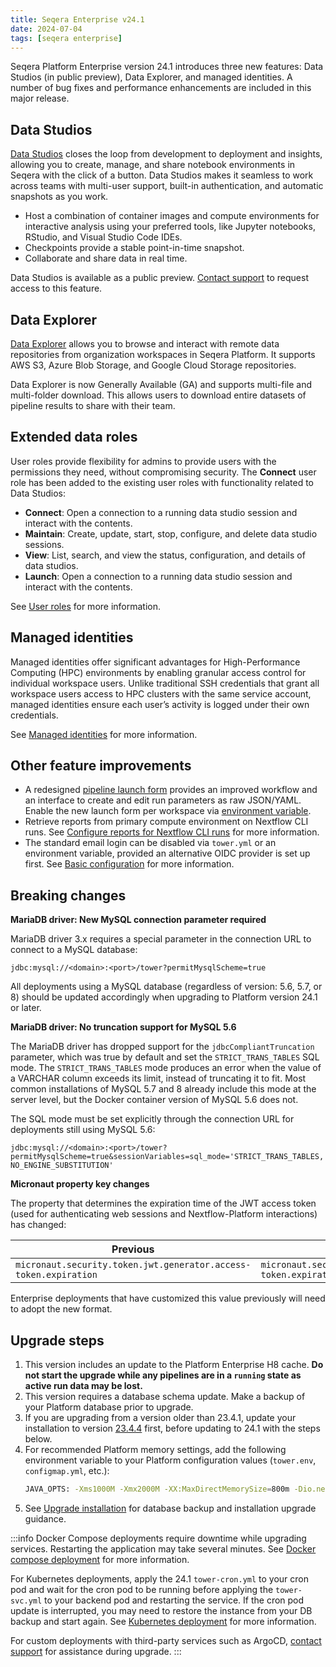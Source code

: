 ```yaml
---
title: Seqera Enterprise v24.1
date: 2024-07-04
tags: [seqera enterprise]
---
```


Seqera Platform Enterprise version 24.1 introduces three new features: Data Studios (in public preview), Data Explorer, and managed identities. A number of bug fixes and performance enhancements are included in this major release.

## Data Studios

[Data Studios](https://docs.seqera.io/platform-cloud/data_studios) closes the loop from development to deployment and insights, allowing you to create, manage, and share notebook environments in Seqera with the click of a button. Data Studios makes it seamless to work across teams with multi-user support, built-in authentication, and automatic snapshots as you work.

- Host a combination of container images and compute environments for interactive analysis using your preferred tools, like Jupyter notebooks, RStudio, and Visual Studio Code IDEs.
- Checkpoints provide a stable point-in-time snapshot.
- Collaborate and share data in real time.

Data Studios is available as a public preview. [Contact support](https://support.seqera.io) to request access to this feature. 

## Data Explorer

[Data Explorer](https://docs.seqera.io/platform-cloud/data/data-explorer) allows you to browse and interact with remote data repositories from organization workspaces in Seqera Platform. It supports AWS S3, Azure Blob Storage, and Google Cloud Storage repositories.

Data Explorer is now Generally Available (GA) and supports multi-file and multi-folder download. This allows users to download entire datasets of pipeline results to share with their team.

## Extended data roles

User roles provide flexibility for admins to provide users with the permissions they need, without compromising security. The **Connect** user role has been added to the existing user roles with functionality related to Data Studios:

- **Connect**: Open a connection to a running data studio session and interact with the contents.
- **Maintain**: Create, update, start, stop, configure, and delete data studio sessions.
- **View**: List, search, and view the status, configuration, and details of data studios.
- **Launch**: Open a connection to a running data studio session and interact with the contents.

See [User roles](https://docs.seqera.io/platform-cloud/orgs-and-teams/roles) for more information.

## Managed identities

Managed identities offer significant advantages for High-Performance Computing (HPC) environments by enabling granular access control for individual workspace users. Unlike traditional SSH credentials that grant all workspace users access to HPC clusters with the same service account, managed identities ensure each user’s activity is logged under their own credentials.

See [Managed identities](https://docs.seqera.io/platform-cloud/credentials/managed_identities) for more information. 

## Other feature improvements

- A redesigned [pipeline launch form](https://docs.seqera.io/platform-cloud/getting-started/quickstart-demo/launch-pipelines) provides an improved workflow and an interface to create and edit run parameters as raw JSON/YAML. Enable the new launch form per workspace via [environment variable](https://docs.seqera.io/platform-enterprise/24.2/enterprise/configuration/overview#core-features).
- Retrieve reports from primary compute environment on Nextflow CLI runs. See [Configure reports for Nextflow CLI runs](https://docs.seqera.io/platform-cloud/reports/overview#configure-reports-for-nextflow-cli-runs) for more information. 
- The standard email login can be disabled via `tower.yml` or an environment variable, provided an alternative OIDC provider is set up first. See [Basic configuration](https://docs.seqera.io/platform-enterprise/latest/enterprise/configuration/overview#basic-configuration) for more information.

## Breaking changes

**MariaDB driver: New MySQL connection parameter required**

MariaDB driver 3.x requires a special parameter in the connection URL to connect to a MySQL database:

`jdbc:mysql://<domain>:<port>/tower?permitMysqlScheme=true`

All deployments using a MySQL database (regardless of version: 5.6, 5.7, or 8) should be updated accordingly when upgrading to Platform version 24.1 or later.

**MariaDB driver: No truncation support for MySQL 5.6**

The MariaDB driver has dropped support for the `jdbcCompliantTruncation` parameter, which was true by default and set the `STRICT_TRANS_TABLES` SQL mode. The `STRICT_TRANS_TABLES` mode produces an error when the value of a VARCHAR column exceeds its limit, instead of truncating it to fit. Most common installations of MySQL 5.7 and 8 already include this mode at the server level, but the Docker container version of MySQL 5.6 does not.

The SQL mode must be set explicitly through the connection URL for deployments still using MySQL 5.6:

`jdbc:mysql://<domain>:<port>/tower?permitMysqlScheme=true&sessionVariables=sql_mode='STRICT_TRANS_TABLES,NO_ENGINE_SUBSTITUTION'`

**Micronaut property key changes**

The property that determines the expiration time of the JWT access token (used for authenticating web sessions and Nextflow-Platform interactions) has changed:

| Previous                                                         | New                                                          |
| ---------------------------------------------------------------- | ------------------------------------------------------------ |
| `micronaut.security.token.jwt.generator.access-token.expiration` | `micronaut.security.token.generator.access-token.expiration` |
	
Enterprise deployments that have customized this value previously will need to adopt the new format.

## Upgrade steps 

1. This version includes an update to the Platform Enterprise H8 cache. **Do not start the upgrade while any pipelines are in a `running` state as active run data may be lost.**
1. This version requires a database schema update. Make a backup of your Platform database prior to upgrade.
1. If you are upgrading from a version older than 23.4.1, update your installation to version [23.4.4](https://docs.seqera.io/changelog/seqera-enterprise/v23.4) first, before updating to 24.1 with the steps below.
1. For recommended Platform memory settings, add the following environment variable to your Platform configuration values (`tower.env`, `configmap.yml`, etc.):
    ```bash 
    JAVA_OPTS: -Xms1000M -Xmx2000M -XX:MaxDirectMemorySize=800m -Dio.netty.maxDirectMemory=0 -Djdk.nio.maxCachedBufferSize=262144
    ```
1. See [Upgrade installation](https://docs.seqera.io/platform-enterprise/24.2/enterprise/upgrade) for database backup and installation upgrade guidance.

:::info
Docker Compose deployments require downtime while upgrading services. Restarting the application may take several minutes. See [Docker compose deployment](https://docs.seqera.io/platform-enterprise/latest/enterprise/docker-compose) for more information.

For Kubernetes deployments, apply the 24.1 `tower-cron.yml` to your cron pod and wait for the cron pod to be running before applying the `tower-svc.yml` to your backend pod and restarting the service. If the cron pod update is interrupted, you may need to restore the instance from your DB backup and start again. See [Kubernetes deployment](https://docs.seqera.io/platform-enterprise/latest/enterprise/kubernetes) for more information. 

For custom deployments with third-party services such as ArgoCD, [contact support](https://support.seqera.io) for assistance during upgrade. 
::: 


[gcp-vm-instance-template]: https://cloud.google.com/compute/docs/instance-templates
